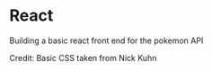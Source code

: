 # React

Building a basic react front end for the pokemon API

Credit: Basic CSS taken from Nick Kuhn
